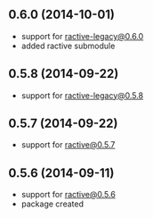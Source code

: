 ## 0.6.0 (2014-10-01)
- support for ractive-legacy@0.6.0
- added ractive submodule

## 0.5.8 (2014-09-22)
- support for ractive-legacy@0.5.8

## 0.5.7 (2014-09-22)
- support for ractive@0.5.7

## 0.5.6 (2014-09-11)
- support for ractive@0.5.6
- package created

